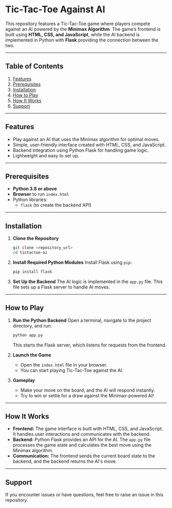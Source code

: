 # Tic-Tac-Toe Against AI

This repository features a Tic-Tac-Toe game where players compete against an AI powered by the **Minimax Algorithm**. The game’s frontend is built using **HTML, CSS, and JavaScript**, while the AI backend is implemented in Python with **Flask** providing the connection between the two.

---

## Table of Contents
1. [Features](#features)  
2. [Prerequisites](#prerequisites)  
3. [Installation](#installation)  
4. [How to Play](#how-to-play)  
5. [How It Works](#how-it-works)  
6. [Support](#support)  

---

## Features
- Play against an AI that uses the Minimax algorithm for optimal moves.
- Simple, user-friendly interface created with HTML, CSS, and JavaScript.
- Backend integration using Python Flask for handling game logic.
- Lightweight and easy to set up.

---

## Prerequisites
- **Python 3.8 or above**
- **Browser** to run `index.html`
- Python libraries:
  - `flask` (to create the backend API)

---

## Installation

1. **Clone the Repository**
   ```bash
   git clone <repository_url>
   cd tictactoe-ai
   ```

2. **Install Required Python Modules**
   Install Flask using `pip`:
   ```bash
   pip install flask
   ```

3. **Set Up the Backend**
   The AI logic is implemented in the `app.py` file. This file sets up a Flask server to handle AI moves.

---

## How to Play

1. **Run the Python Backend**
   Open a terminal, navigate to the project directory, and run:
   ```bash
   python app.py
   ```
   This starts the Flask server, which listens for requests from the frontend.

2. **Launch the Game**
   - Open the `index.html` file in your browser.
   - You can start playing Tic-Tac-Toe against the AI.

3. **Gameplay**
   - Make your move on the board, and the AI will respond instantly.
   - Try to win or settle for a draw against the Minimax-powered AI!

---

## How It Works
- **Frontend:** The game interface is built with HTML, CSS, and JavaScript. It handles user interactions and communicates with the backend.
- **Backend:** Python Flask provides an API for the AI. The `app.py` file processes the game state and calculates the best move using the Minimax algorithm.
- **Communication:** The frontend sends the current board state to the backend, and the backend returns the AI's move.

---

## Support
If you encounter issues or have questions, feel free to raise an issue in this repository.
